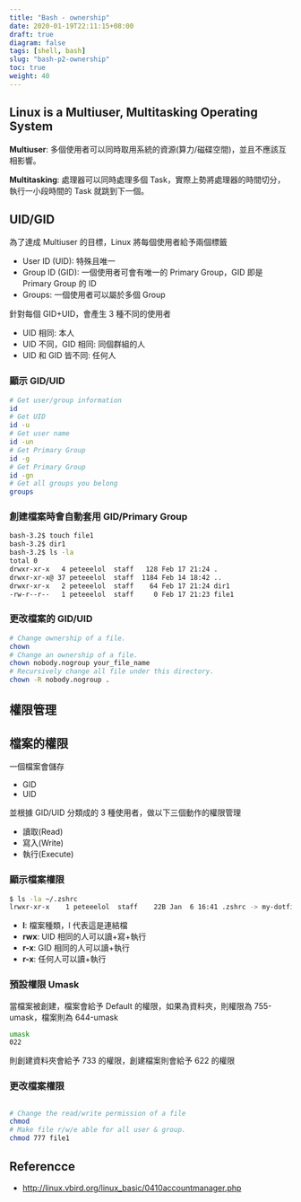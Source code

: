```yaml
---
title: "Bash - ownership"
date: 2020-01-19T22:11:15+08:00
draft: true
diagram: false
tags: [shell, bash]
slug: "bash-p2-ownership"
toc: true
weight: 40
---
```


## Linux is a Multiuser, Multitasking Operating System

**Multiuser**: 多個使用者可以同時取用系統的資源(算力/磁碟空間)，並且不應該互相影響。

**Multitasking**: 處理器可以同時處理多個 Task，實際上勢將處理器的時間切分，執行一小段時間的 Task 就跳到下一個。

## UID/GID

為了達成 Multiuser 的目標，Linux 將每個使用者給予兩個標籤

- User ID (UID): 特殊且唯一
- Group ID (GID): 一個使用者可會有唯一的 Primary Group，GID 即是 Primary Group 的 ID
- Groups: 一個使用者可以屬於多個 Group

針對每個 GID+UID，會產生 3 種不同的使用者

- UID 相同: 本人
- UID 不同，GID 相同: 同個群組的人
- UID 和 GID 皆不同: 任何人

### 顯示 GID/UID

```bash
# Get user/group information
id
# Get UID
id -u
# Get user name
id -un
# Get Primary Group
id -g
# Get Primary Group
id -gn
# Get all groups you belong
groups
```

### 創建檔案時會自動套用 GID/Primary Group

```bash
bash-3.2$ touch file1
bash-3.2$ dir1
bash-3.2$ ls -la
total 0
drwxr-xr-x   4 peteeelol  staff   128 Feb 17 21:24 .
drwxr-xr-x@ 37 peteeelol  staff  1184 Feb 14 18:42 ..
drwxr-xr-x   2 peteeelol  staff    64 Feb 17 21:24 dir1
-rw-r--r--   1 peteeelol  staff     0 Feb 17 21:23 file1

```

### 更改檔案的 GID/UID

```bash
# Change ownership of a file.
chown
# Change an ownership of a file.
chown nobody.nogroup your_file_name
# Recursively change all file under this directory.
chown -R nobody.nogroup .
```

## 權限管理

## 檔案的權限

一個檔案會儲存

- GID
- UID

並根據 GID/UID 分類成的 3 種使用者，做以下三個動作的權限管理

- 讀取(Read)
- 寫入(Write)
- 執行(Execute)

### 顯示檔案權限

```bash
$ ls -la ~/.zshrc
lrwxr-xr-x    1 peteeelol  staff    22B Jan  6 16:41 .zshrc -> my-dotfiles/zsh/.zshrc
```

- **l**: 檔案種類，l 代表這是連結檔
- **rwx**: UID 相同的人可以讀+寫+執行
- **r-x**: GID 相同的人可以讀+執行
- **r-x**: 任何人可以讀+執行

### 預設權限 Umask

當檔案被創建，檔案會給予 Default 的權限，如果為資料夾，則權限為 755-umask，檔案則為 644-umask

```bash
umask
022
```

則創建資料夾會給予 733 的權限，創建檔案則會給予 622 的權限

### 更改檔案權限

```bash

# Change the read/write permission of a file
chmod
# Make file r/w/e able for all user & group.
chmod 777 file1
```

## Referencce

- <http://linux.vbird.org/linux_basic/0410accountmanager.php>
